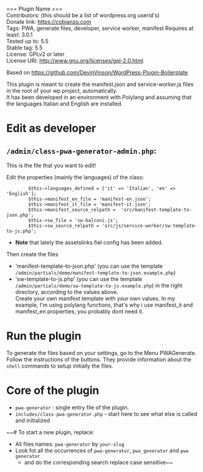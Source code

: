 === Plugin Name ===  
Contributors: (this should be a list of wordpress.org userid's)  
Donate link: https://cobianzo.com  
Tags: PWA, generate files, developer, service worker, manifest
Requires at least: 3.0.1  
Tested up to: 5.5    
Stable tag: 5.5  
License: GPLv2 or later  
License URI: http://www.gnu.org/licenses/gpl-2.0.html  

Based on https://github.com/DevinVinson/WordPress-Plugin-Boilerplate  

This plugin is meant to create the manifest.json and service-worker.js files in the root of your wp project, automatically.  
It has been developed in an environment with Polylang and assuming that the languages Italian and English are installed.		

# Edit as developer

## `/admin/class-pwa-generator-admin.php`: 
This is the file that you want to edit!

Edit the properties (mainly the languages) of the class:
```
		$this->languages_defined = ['it' => 'Italian', 'en' => 'English'];
		$this->manifest_en_file = 'manifest-en.json';
		$this->manifest_it_file = 'manifest-it.json';
		$this->manifest_source_relpath =  'src/manifest-template-to-json.php';
		$this->sw_file = 'sw-balconi.js';
		$this->sw_source_relpath = 'src/js/service-worker/sw-template-to-js.php';

```
- **Note** that lately the assetslinks fiel config has been added.  

Then create the files  
- 'manifest-template-to-json.php' (you can use the template `/admin/partials/demo/manifest-template-to-json.example.php`)
- 'sw-template-to-js.php' (you can use the template `/admin/partials/demo/sw-template-to-js.example.php`)
 in the right directory, according to the values above.  
Create your own manifest template with your own values. In my example, I'm using polylang functions, that's why i use manifest_it and manifest_en propierties, you probably dont need it.

# Run the plugin
To generate the files based on your settings, go to the Menu PWAGenerate.  
Follow the instructions of the buttons. They provide information about the `shell` commands to setup initially the files.  

# Core of the plugin
-  `pwa-generator` : single entry file of the plugin. 
- `includes/class-pwa-generator.php` - start here to see what else is called and initialized

~~# To start a new plugin, replace:  
- All files names: `pwa-generator` by `your-slug`  
- Look fot all the occurrences of `pwa-generator`, `pwa_generator` and `pwa generator`  
    - and do the corresponding search replace case sensitive~~		
